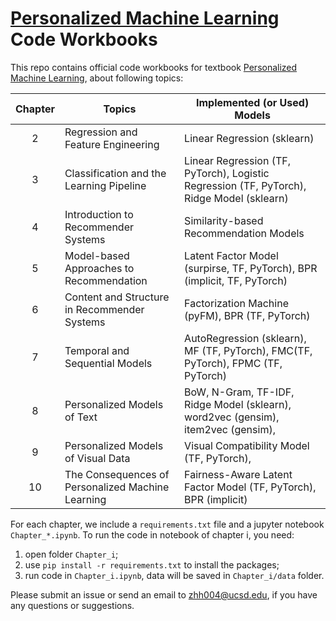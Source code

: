# [Personalized Machine Learning](https://cseweb.ucsd.edu/~jmcauley/pml/) Code Workbooks

This repo contains official code workbooks for textbook  [Personalized Machine Learning](https://cseweb.ucsd.edu/~jmcauley/pml/), about following topics:

| Chapter | Topics | Implemented (or Used) Models |
| :---: | --- | --- |
| 2 | Regression and Feature Engineering | Linear Regression (sklearn) |
| 3 | Classification and the Learning Pipeline | Linear Regression (TF, PyTorch), Logistic Regression (TF, PyTorch), Ridge Model (sklearn) |
| 4 | Introduction to Recommender Systems | Similarity-based Recommendation Models |
| 5 | Model-based Approaches to Recommendation | Latent Factor Model (surpirse, TF, PyTorch), BPR (implicit, TF, PyTorch)  |
| 6 | Content and Structure in Recommender Systems | Factorization Machine (pyFM), BPR (TF, PyTorch) |
| 7 | Temporal and Sequential Models | AutoRegression (sklearn), MF (TF, PyTorch), FMC(TF, PyTorch), FPMC (TF, PyTorch) |
| 8 | Personalized Models of Text | BoW, N-Gram, TF-IDF, Ridge Model (sklearn), word2vec (gensim), item2vec (gensim),  |
| 9 | Personalized Models of Visual Data | Visual Compatibility Model (TF, PyTorch),  |
| 10 | The Consequences of Personalized Machine Learning | Fairness-Aware Latent Factor Model (TF, PyTorch), BPR (implicit) |

For each chapter, we include a `requirements.txt` file and a  jupyter notebook `Chapter_*.ipynb`. To run the code in notebook of chapter i, you need:
 
1. open folder `Chapter_i`;
2. use `pip install -r requirements.txt` to install the packages;
3. run code in `Chapter_i.ipynb`, data will be saved in `Chapter_i/data` folder.

Please submit an issue or send an email to [zhh004@ucsd.edu](zhh004@ucsd.edu), if you have any questions or suggestions.
